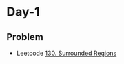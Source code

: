 # Day-1

## Problem
- Leetcode [130. Surrounded Regions](https://leetcode.com/problems/surrounded-regions/)

